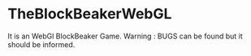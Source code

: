# TheBlockBeakerWebGL
It is an WebGl BlockBeaker Game. Warning : BUGS can be found but it should be informed.
